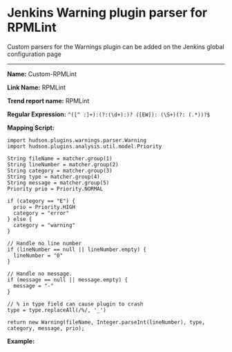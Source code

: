 # Jenkins Warning plugin parser for RPMLint

Custom parsers for the Warnings plugin can be added on the Jenkins global configuration page

---

**Name:** Custom-RPMLint

**Link Name:** RPMLint

**Trend report name:** RPMLint

**Regular Expression:** `^([^ :]+):(?:(\d+):)? ([EW]): (\S+)(?: (.*))?$`

**Mapping Script:**
```
import hudson.plugins.warnings.parser.Warning
import hudson.plugins.analysis.util.model.Priority

String fileName = matcher.group(1)
String lineNumber = matcher.group(2)
String category = matcher.group(3)
String type = matcher.group(4)
String message = matcher.group(5)
Priority prio = Priority.NORMAL

if (category == "E") {
  prio = Priority.HIGH
  category = "error"
} else {
  category = "warning"
}

// Handle no line number
if (lineNumber == null || lineNumber.empty) {
  lineNumber = "0"
}

// Handle no message.
if (message == null || message.empty) {
  message = "-"
}

// % in type field can cause plugin to crash
type = type.replaceAll(/%/, '_')

return new Warning(fileName, Integer.parseInt(lineNumber), type, category, message, prio);
```
**Example:**
```

```
